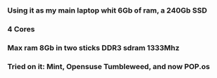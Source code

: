 ### Using it as my main laptop whit 6Gb of ram, a 240Gb SSD 
### 4 Cores
### Max ram 8Gb in two sticks DDR3 sdram 1333Mhz
### Tried on it: Mint, Opensuse Tumbleweed, and now POP.os
